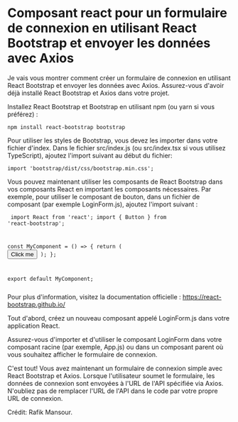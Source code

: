 # Composant react pour un formulaire de connexion en utilisant React Bootstrap et envoyer les données avec Axios

Je vais vous montrer comment créer un formulaire de connexion en utilisant React Bootstrap et envoyer les données avec Axios. Assurez-vous d'avoir déjà installé React Bootstrap et Axios dans votre projet.

Installez React Bootstrap et Bootstrap en utilisant npm (ou yarn si vous préférez) :

<code>npm install react-bootstrap bootstrap</code>


Pour utiliser les styles de Bootstrap, vous devez les importer dans votre fichier d'index. Dans le fichier src/index.js (ou src/index.tsx si vous utilisez TypeScript), ajoutez l'import suivant au début du fichier:

<code>import 'bootstrap/dist/css/bootstrap.min.css';</code>


Vous pouvez maintenant utiliser les composants de React Bootstrap dans vos composants React en important les composants nécessaires. Par exemple, pour utiliser le composant de bouton, dans un fichier de composant (par exemple LoginForm.js), ajoutez l'import suivant :

<code><pre>
import React from 'react';
import { Button } from 'react-bootstrap';

const MyComponent = () => {
  return (
    <Button variant="primary">Click me</Button>
  );
};

export default MyComponent;
</pre></code>

Pour plus d'information, visitez la documentation officielle :  https://react-bootstrap.github.io/

Tout d'abord, créez un nouveau composant appelé LoginForm.js dans votre application React.

Assurez-vous d'importer et d'utiliser le composant LoginForm dans votre composant racine (par exemple, App.js) ou dans un composant parent où vous souhaitez afficher le formulaire de connexion.

C'est tout! Vous avez maintenant un formulaire de connexion simple avec React Bootstrap et Axios. Lorsque l'utilisateur soumet le formulaire, les données de connexion sont envoyées à l'URL de l'API spécifiée via Axios. N'oubliez pas de remplacer l'URL de l'API dans le code par votre propre URL de connexion.

Crédit: Rafik Mansour.
